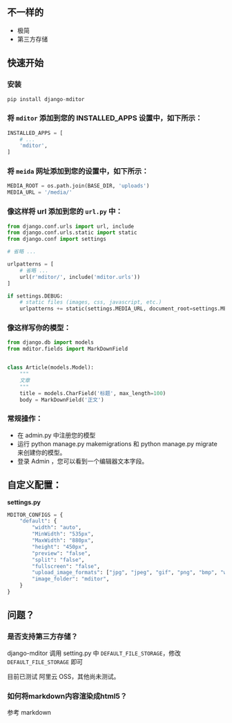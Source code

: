 ## 不一样的

- 极简
- 第三方存储

## 快速开始

### 安装

```python
pip install django-mditor
```

### 将 `mditor` 添加到您的 INSTALLED_APPS 设置中，如下所示：

```python
INSTALLED_APPS = [
    # ...
    'mditor',
]
```

### 将 `meida` 网址添加到您的设置中，如下所示：

```python
MEDIA_ROOT = os.path.join(BASE_DIR, 'uploads')
MEDIA_URL = '/media/'
```

### 像这样将 url 添加到您的 `url.py` 中：

```python
from django.conf.urls import url, include
from django.conf.urls.static import static
from django.conf import settings

# 省略 ...

urlpatterns = [
    # 省略 ...
    url(r'mditor/', include('mditor.urls'))
]

if settings.DEBUG:
    # static files (images, css, javascript, etc.)
    urlpatterns += static(settings.MEDIA_URL, document_root=settings.MEDIA_ROOT)
```

### 像这样写你的模型：

```python
from django.db import models
from mditor.fields import MarkDownField


class Article(models.Model):
    """
    文章
    """
    title = models.CharField('标题', max_length=100)
    body = MarkDownField('正文')
```

### 常规操作：

- 在 admin.py 中注册您的模型
- 运行 python manage.py makemigrations 和 python manage.py migrate 来创建你的模型。
- 登录 Admin ，您可以看到一个编辑器文本字段。

## 自定义配置：

**settings.py**

```python
MDITOR_CONFIGS = {
    "default": {
        "width": "auto",
        "MinWidth": "535px",
        "MaxWidth": "880px",
        "height": "450px",
        "preview": "false",
        "split": "false",
        "fullscreen": "false",
        "upload_image_formats": ["jpg", "jpeg", "gif", "png", "bmp", "webp"],
        "image_folder": "mditor",
    }
}
```

## 问题？

### 是否支持第三方存储？

django-mditor 调用 setting.py 中 `DEFAULT_FILE_STORAGE`，修改 `DEFAULT_FILE_STORAGE` 即可

目前已测试 阿里云 OSS，其他尚未测试。

### 如何将markdown内容渲染成html5？

参考 markdown
